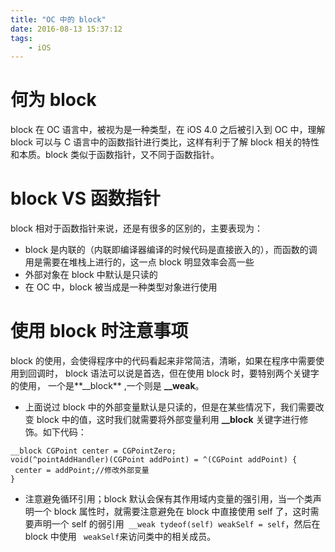 ```yaml
---
title: "OC 中的 block"
date: 2016-08-13 15:37:12
tags:
	- iOS
---
```


何为 block
====
block 在 OC 语言中，被视为是一种类型，在 iOS 4.0 之后被引入到 OC 中，理解 block 可以与 C 语言中的函数指针进行类比，这样有利于了解 block 相关的特性和本质。block 类似于函数指针，又不同于函数指针。

<!--more-->

block VS 函数指针
====
block 相对于函数指针来说，还是有很多的区别的，主要表现为：

* block 是内联的（内联即编译器编译的时候代码是直接嵌入的），而函数的调用是需要在堆栈上进行的，这一点 block 明显效率会高一些
* 外部对象在 block 中默认是只读的
* 在 OC 中，block 被当成是一种类型对象进行使用

使用 block 时注意事项
====
block 的使用，会使得程序中的代码看起来非常简洁，清晰，如果在程序中需要使用到回调时， block 语法可以说是首选，但在使用 block 时，要特别两个关键字的使用， 一个是**__block**  ,一个则是  **__weak**。 


 * 上面说过 block 中的外部变量默认是只读的，但是在某些情况下，我们需要改变 block 中的值，这时我们就需要将外部变量利用 **__block** 关键字进行修饰。如下代码：


 ```
__block CGPoint center = CGPointZero;
void(^pointAddHandler)(CGPoint addPoint) = ^(CGPoint addPoint) {
  center = addPoint;//修改外部变量
}
 
 ```
 

* 注意避免循环引用；block 默认会保有其作用域内变量的强引用，当一个类声明一个 block 属性时，就需要注意避免在 block 中直接使用 self 了，这时需要声明一个 self 的弱引用``` __weak tydeof(self) weakSelf = self```，然后在 block 中使用 ``` weakSelf```来访问类中的相关成员。

